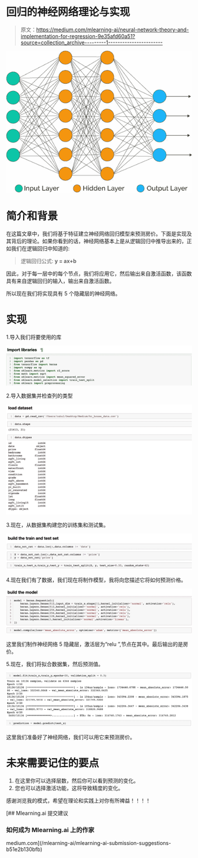# 回归的神经网络理论与实现

> 原文：<https://medium.com/mlearning-ai/neural-network-theory-and-implementation-for-regression-9e35afd60a51?source=collection_archive---------1----------------------->

![](img/b4fb8b52b7fb16ecb3bd00b8a7874fb8.png)

# **简介和背景**

在这篇文章中，我们将基于特征建立神经网络回归模型来预测房价。下面是实现及其背后的理论。如果你看到的话，神经网络基本上是从逻辑回归中推导出来的，正如我们在逻辑回归中知道的:

> 逻辑回归公式: **y = ax+b**

因此，对于每一层中的每个节点，我们将应用它，然后输出来自激活函数，该函数具有来自逻辑回归的输入，输出来自激活函数。

所以现在我们将实现具有 5 个隐藏层的神经网络。

# **实现**

1.导入我们将要使用的库

![](img/75abc9581f16df85e705f8eafe66e657.png)

2.导入数据集并检查列的类型

![](img/b6d3a17e6f565030fb9a6f166b3ac8e7.png)

3.现在，从数据集构建您的训练集和测试集。

![](img/16d6f1108919f61f741eafaac583dfa0.png)

4.现在我们有了数据，我们现在将制作模型，我将向您描述它将如何预测价格。

![](img/e97b78f026d9d0b6bdd62bbfab57947b.png)

这里我们制作神经网络 5 隐藏层，激活层为“relu ”,节点在其中。最后输出的是房价。

5.现在，我们将拟合数据集，然后预测值。

![](img/aede7245410923bfa8c24d1f0b83413f.png)

这里我们准备好了神经网络，我们可以用它来预测房价。

# 未来需要记住的要点

1.  在这里你可以选择层数，然后你可以看到预测的变化。
2.  您也可以选择激活功能，这将导致精度的变化。

感谢浏览我的模式，希望在理论和实践上对你有所裨益！！！！

[](/mlearning-ai/mlearning-ai-submission-suggestions-b51e2b130bfb) [## Mlearning.ai 提交建议

### 如何成为 Mlearning.ai 上的作家

medium.com](/mlearning-ai/mlearning-ai-submission-suggestions-b51e2b130bfb)